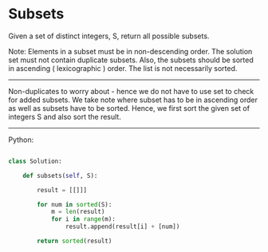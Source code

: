# Subsets

Given a set of distinct integers, S, return all possible subsets.

 Note:
 Elements in a subset must be in non-descending order.
 The solution set must not contain duplicate subsets.
 Also, the subsets should be sorted in ascending ( lexicographic ) order.
 The list is not necessarily sorted.

---

Non-duplicates to worry about - hence we do not have to use set to check for
added subsets. We take note where subset has to be in ascending order as well
as subsets have to be sorted. Hence, we first sort the given set of integers
S and also sort the result.

---

Python:

```python

class Solution:

    def subsets(self, S):

        result = [[]]]

        for num in sorted(S):
            m = len(result)
            for i in range(m):
                result.append(result[i] + [num])

        return sorted(result)

```
